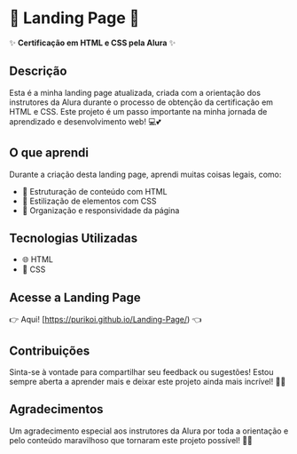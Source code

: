 # 🌸 Landing Page 🌸

✨ **Certificação em HTML e CSS pela Alura** ✨

## Descrição

Esta é a minha landing page atualizada, criada com a orientação dos instrutores da Alura durante o processo de obtenção da certificação em HTML e CSS. Este projeto é um passo importante na minha jornada de aprendizado e desenvolvimento web! 💻💕

## O que aprendi

Durante a criação desta landing page, aprendi muitas coisas legais, como:

- 📝 Estruturação de conteúdo com HTML
- 🎨 Estilização de elementos com CSS
- 📱 Organização e responsividade da página

## Tecnologias Utilizadas

- 🌐 HTML
- 🎨 CSS

## Acesse a Landing Page

👉 Aqui! [https://purikoi.github.io/Landing-Page/) 👈

## Contribuições

Sinta-se à vontade para compartilhar seu feedback ou sugestões! Estou sempre aberta a aprender mais e deixar este projeto ainda mais incrível! 🌟💖

## Agradecimentos

Um agradecimento especial aos instrutores da Alura por toda a orientação e pelo conteúdo maravilhoso que tornaram este projeto possível! 🎉✨
